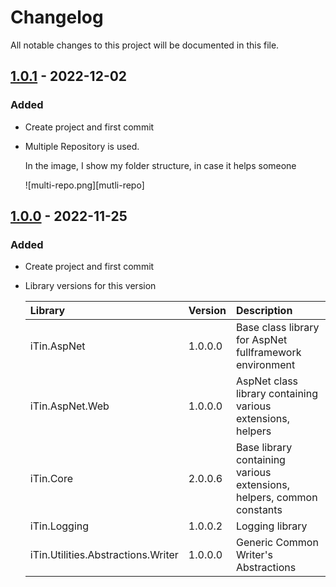 ﻿# Changelog

All notable changes to this project will be documented in this file.

## [1.0.1] - 2022-12-02

### Added

  - Create project and first commit

  - Multiple Repository is used.

    In the image, I show my folder structure, in case it helps someone

    ![multi-repo.png][mutli-repo] 

## [1.0.0] - 2022-11-25

### Added

  - Create project and first commit

  - Library versions for this version
  
	| Library | Version | Description |
	|:--------|:--------|:------------|
	| iTin.AspNet | 1.0.0.0 | Base class library for AspNet fullframework environment |
	| iTin.AspNet.Web | 1.0.0.0 | AspNet class library containing various extensions, helpers |
	| iTin.Core | 2.0.0.6 | Base library containing various extensions, helpers, common constants |
	| iTin.Logging | 1.0.0.2 | Logging library |
    | iTin.Utilities.Abstractions.Writer | 1.0.0.0 | Generic Common Writer's Abstractions |


[1.0.1]: https://github.com/iAJTin/iPdfWriter.AspNet/releases/tag/v1.0.1
[1.0.0]: https://github.com/iAJTin/iPdfWriter.AspNet/releases/tag/v1.0.0
